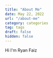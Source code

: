```yaml
---
title: "About Me"
date: May 22, 2022
url: "/about-me"
category: categories
tag: tags
draft: false
hidden: false
---
```


Hi I'm Ryan Faiz